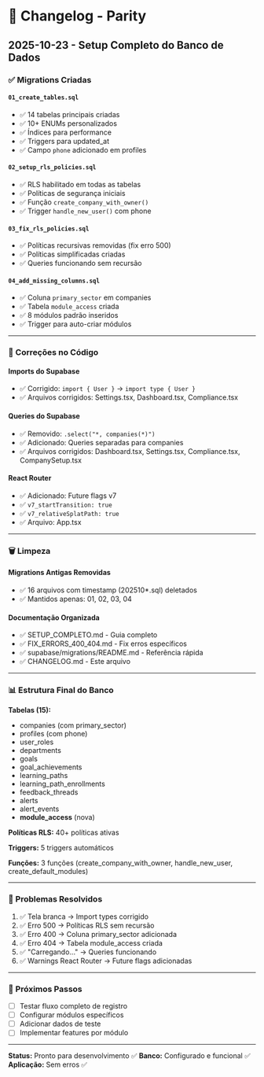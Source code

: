 # 📝 Changelog - Parity

## 2025-10-23 - Setup Completo do Banco de Dados

### ✅ Migrations Criadas

#### `01_create_tables.sql`
- ✅ 14 tabelas principais criadas
- ✅ 10+ ENUMs personalizados
- ✅ Índices para performance
- ✅ Triggers para updated_at
- ✅ Campo `phone` adicionado em profiles

#### `02_setup_rls_policies.sql`
- ✅ RLS habilitado em todas as tabelas
- ✅ Políticas de segurança iniciais
- ✅ Função `create_company_with_owner()`
- ✅ Trigger `handle_new_user()` com phone

#### `03_fix_rls_policies.sql`
- ✅ Políticas recursivas removidas (fix erro 500)
- ✅ Políticas simplificadas criadas
- ✅ Queries funcionando sem recursão

#### `04_add_missing_columns.sql`
- ✅ Coluna `primary_sector` em companies
- ✅ Tabela `module_access` criada
- ✅ 8 módulos padrão inseridos
- ✅ Trigger para auto-criar módulos

---

### 🔧 Correções no Código

#### Imports do Supabase
- ✅ Corrigido: `import { User }` → `import type { User }`
- ✅ Arquivos corrigidos: Settings.tsx, Dashboard.tsx, Compliance.tsx

#### Queries do Supabase
- ✅ Removido: `.select("*, companies(*)")`
- ✅ Adicionado: Queries separadas para companies
- ✅ Arquivos corrigidos: Dashboard.tsx, Settings.tsx, Compliance.tsx, CompanySetup.tsx

#### React Router
- ✅ Adicionado: Future flags v7
- ✅ `v7_startTransition: true`
- ✅ `v7_relativeSplatPath: true`
- ✅ Arquivo: App.tsx

---

### 🗑️ Limpeza

#### Migrations Antigas Removidas
- ✅ 16 arquivos com timestamp (202510*.sql) deletados
- ✅ Mantidos apenas: 01, 02, 03, 04

#### Documentação Organizada
- ✅ SETUP_COMPLETO.md - Guia completo
- ✅ FIX_ERRORS_400_404.md - Fix erros específicos
- ✅ supabase/migrations/README.md - Referência rápida
- ✅ CHANGELOG.md - Este arquivo

---

### 📊 Estrutura Final do Banco

**Tabelas (15):**
- companies (com primary_sector)
- profiles (com phone)
- user_roles
- departments
- goals
- goal_achievements
- learning_paths
- learning_path_enrollments
- feedback_threads
- alerts
- alert_events
- **module_access** (nova)

**Políticas RLS:** 40+ políticas ativas

**Triggers:** 5 triggers automáticos

**Funções:** 3 funções (create_company_with_owner, handle_new_user, create_default_modules)

---

### 🎯 Problemas Resolvidos

1. ✅ Tela branca → Import types corrigido
2. ✅ Erro 500 → Políticas RLS sem recursão
3. ✅ Erro 400 → Coluna primary_sector adicionada
4. ✅ Erro 404 → Tabela module_access criada
5. ✅ "Carregando..." → Queries funcionando
6. ✅ Warnings React Router → Future flags adicionadas

---

### 🚀 Próximos Passos

- [ ] Testar fluxo completo de registro
- [ ] Configurar módulos específicos
- [ ] Adicionar dados de teste
- [ ] Implementar features por módulo

---

**Status:** Pronto para desenvolvimento ✅
**Banco:** Configurado e funcional ✅
**Aplicação:** Sem erros ✅
